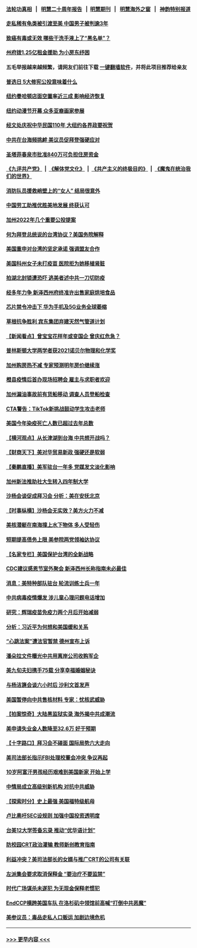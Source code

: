 #### [法轮功真相](https://github.com/gfw-breaker/truth/blob/master/README.md?t=0) &nbsp;&nbsp;|&nbsp;&nbsp; [明慧二十周年报告](https://github.com/gfw-breaker/mh-reports/blob/master/README.md?t=0) &nbsp;&nbsp;|&nbsp;&nbsp;[明慧期刊](https://github.com/gfw-breaker/mh-qikan) &nbsp;&nbsp;|&nbsp;&nbsp; [明慧海外之窗](https://github.com/gfw-breaker/mh-news/blob/master/README.md?t=0) &nbsp;&nbsp;|&nbsp;&nbsp; [神韵特别报道](https://github.com/gfw-breaker/mh-news/blob/master/shenyun.md?t=0)
#### [走私稀有龟类被引渡至美 中国男子被判逾3年](../pages/nsc412/n13290249.md?t=10081650) 
#### [致癌有毒或无效 哪些干洗手液上了“黑名单”？](../pages/nsc412/n13287053.md?t=10081650) 
#### [州府拨1.25亿租金援助 为小房东纾困](../pages/nsc412/n13289835.md?t=10081650) 
#### 五毛举报越来越频繁，请网友们前往下载 [一键翻墙软件](https://github.com/gfw-breaker/ssr-accounts)，并将此项目推荐给亲友
#### [普选日 5大修宪公投意味着什么](../pages/nsc412/n13289817.md?t=10081650) 
#### [纽约曼哈顿店面空置率近三成 影响经济恢复](../pages/nsc412/n13289826.md?t=10081650) 
#### [纽约动漫节开幕 众多亚裔画家参展](../pages/nsc412/n13289805.md?t=10081650) 
#### [经文处庆祝中华民国110年  大纽约各界政要祝贺](../pages/nsc412/n13289780.md?t=10081650) 
#### [中共在台海频挑衅 美议员促拜登强硬应对](../pages/nsc412/n13289729.md?t=10081650) 
#### [圣塔菲春泉市批准840万可负担住房资金](../pages/nsc412/n13289982.md?t=10081650) 
#### [《九评共产党》](https://github.com/begood0513/9ping.md/blob/master/README.md) &nbsp;|&nbsp; [《解体党文化》](../../../../jtdwh.md/blob/master/README.md)  &nbsp;|&nbsp; [《共产主义的终极目的》](../../../../gczydzjmd.md/blob/master/README.md) &nbsp;|&nbsp; [《魔鬼在统治我们的世界》](../../../../mgztzwmdsj.md/blob/master/README.md) 
#### [消防队员援救峭壁上的“女人” 结局很意外](../pages/nsc412/n13289897.md?t=10081650) 
#### [中国劳工助推优胜美地发展 终获认可](../pages/nsc412/n13289938.md?t=10081650) 
#### [加州2022年几个重要公投提案](../pages/nsc412/n13289754.md?t=10081650) 
#### [何为拜登总统说的台湾协议？美国务院解释](../pages/nsc412/n13289478.md?t=10081650) 
#### [美国重申对台湾的坚定承诺 强调盟友合作](../pages/nsc412/n13289505.md?t=10081650) 
#### [美国科州女子未打疫苗 医院拒为她移植肾脏](../pages/nsc412/n13289316.md?t=10081650) 
#### [拍湖北封锁遭恐吓 逃美者述中共一刀切防疫](../pages/nsc412/n13289570.md?t=10081650) 
#### [经多年力争 新泽西州府终准许出售家庭烘培食品](../pages/nsc412/n13289626.md?t=10081650) 
#### [芯片禁令冲击下 华为手机及5G业务全球萎缩](../pages/nsc412/n13289266.md?t=10081650) 
#### [草根抗争胜利 宾东集团弃建天然气管道计划](../pages/nsc412/n13289556.md?t=10081650) 
#### [【新闻看点】曾宝宝花样年或变国企 曾庆红危急？](../pages/nsc412/n13289228.md?t=10081650) 
#### [普林斯顿大学两学者获2021诺贝尔物理和化学奖](../pages/nsc412/n13289196.md?t=10081650) 
#### [加州购房热不减 专家预测明年房价继续涨](../pages/nsc412/n13289509.md?t=10081650) 
#### [橙县疫情后首办现场招聘会 雇主与求职者欢迎](../pages/nsc412/n13289445.md?t=10081650) 
#### [加州漏油事故前有货船移动 调查人员登船检查](../pages/nsc412/n13289080.md?t=10081650) 
#### [CTA警告：TikTok新挑战鼓动学生攻击老师](../pages/nsc412/n13289351.md?t=10081650) 
#### [美国今年染疫死亡人数已超过去年总数](../pages/nsc412/n13289199.md?t=10081650) 
#### [【横河观点】从长津湖到台海 中共想开战吗？](../pages/nsc412/n13289263.md?t=10081650) 
#### [【财商天下】美对华贸易新政 强硬还是软弱](../pages/nsc412/n13288977.md?t=10081650) 
#### [【秦鹏直播】美军驻台一年多 党媒发文淡化影响](../pages/nsc412/n13289248.md?t=10081650) 
#### [加州新法推助社大生转入四年制大学](../pages/nsc412/n13289052.md?t=10081650) 
#### [沙杨会谈促成拜习会 分析：美在安抚北京](../pages/nsc412/n13288880.md?t=10081650) 
#### [【时事纵横】沙杨会无实效？美方火力不减](../pages/nsc412/n13289235.md?t=10081650) 
#### [美核潜艇在南海撞上水下物体 多人受轻伤](../pages/nsc412/n13289209.md?t=10081650) 
#### [短期提高债务上限 美参院两党领袖达协议](../pages/nsc412/n13289183.md?t=10081650) 
#### [【名家专栏】美国保护台湾的全新战略](../pages/nsc412/n13288458.md?t=10081650) 
#### [CDC建议感恩节室外聚会 新泽西州长称指南未必最佳](../pages/nsc412/n13289159.md?t=10081650) 
#### [消息：美特种部队驻台 轮流训练士兵一年](../pages/nsc412/n13289127.md?t=10081650) 
#### [中共病毒疫情爆发 涉儿童心理问题电话增加](../pages/nsc412/n13289100.md?t=10081650) 
#### [研究：辉瑞疫苗免疫力两个月后开始减弱](../pages/nsc412/n13289084.md?t=10081650) 
#### [分析：习近平为何想和美国缓和关系](../pages/nsc412/n13289054.md?t=10081650) 
#### [“心跳法案”遭法官暂禁 德州宣布上诉](../pages/nsc412/n13288869.md?t=10081650) 
#### [潘朵拉文件曝光中共用离岸公司收购军企](../pages/nsc412/n13286748.md?t=10081650) 
#### [美九旬夫妇携手75载 分享幸福婚姻秘诀](../pages/nsc412/n13287693.md?t=10081650) 
#### [与杨洁篪会谈六小时后 沙利文首发声](../pages/nsc412/n13288961.md?t=10081650) 
#### [美国暂停向中共售核材料 专家：忧核武威胁](../pages/nsc412/n13287781.md?t=10081650) 
#### [【拍案惊奇】大陆黑监狱实录 海外揭中共成潮流](../pages/nsc412/n13288853.md?t=10081650) 
#### [美申请失业金人数降至32.6万 好于预期](../pages/nsc412/n13288913.md?t=10081650) 
#### [【十字路口】拜习会不碰面 国际局势六大走向](../pages/nsc412/n13288240.md?t=10081650) 
#### [美司法部长指示FBI处理校董会冲突 争议再起](../pages/nsc412/n13287275.md?t=10081650) 
#### [10岁阿富汗男孩经历艰难到美国新家 开始上学](../pages/nsc412/n13288364.md?t=10081650) 
#### [中情局成立高级别新机构 对抗中共威胁](../pages/nsc412/n13288632.md?t=10081650) 
#### [【探索时分】史上最强 美国福特级航母](../pages/nsc412/n13286350.md?t=10081650) 
#### [卢比奥吁SEC设规则 加强中国投资透明度](../pages/nsc412/n13287838.md?t=10081650) 
#### [台美12大学签备忘录 推动“优华语计划”](../pages/nsc412/n13287127.md?t=10081650) 
#### [防校园CRT政治灌输 教师新创教育指南](../pages/nsc412/n13287500.md?t=10081650) 
#### [利益冲突？美司法部长的女婿与推广CRT的公司有关联](../pages/nsc412/n13287240.md?t=10081650) 
#### [左派集会要求取消保释金 “要治疗不要监禁”](../pages/nsc412/n13287256.md?t=10081650) 
#### [时代广场谋杀未遂犯 为无现金保释老惯犯](../pages/nsc412/n13287249.md?t=10081650) 
#### [EndCCP横跨美国车队  在洛杉矶中领馆前高喊“打倒中共恶魔”](../pages/nsc412/n13287267.md?t=10081650) 
#### [美参议员：毒品走私人口贩运 加剧边境危机](../pages/nsc412/n13287201.md?t=10081650) 

----
#### [ >>> 更早内容 <<< ](../indexes/nsc412-earlier.md)
